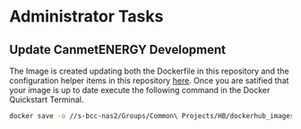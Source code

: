 # Administrator Tasks
## Update CanmetENERGY Development
The Image is created updating both the Dockerfile in this repository and the configuration helper items in this repository [here](https://github.com/phylroy/btap_utilities). Once you are satified that your image is up to date execute the following command in the Docker Quickstart Terminal. 
```bash
docker save -o //s-bcc-nas2/Groups/Common\ Projects/HB/dockerhub_images/btap-DE.img dockerfile_btap_dev_image
```